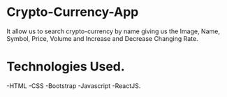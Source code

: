 # Crypto-Currency-App
It allow us to search crypto-currency by name giving us the Image, Name, Symbol, Price, Volume and Increase and Decrease Changing Rate. 
# Technologies Used.
-HTML
-CSS
-Bootstrap
-Javascript
-ReactJS.
